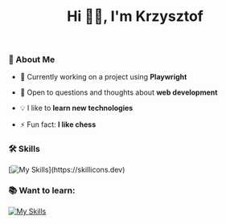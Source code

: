 <!--
## Hi there 👋

**ktyrpin/ktyrpin** is a ✨ _special_ ✨ repository because its `README.md` (this file) appears on your GitHub profile.

Here are some ideas to get you started:

- 🔭 I’m currently working on ...
- 🌱 I’m currently learning ...
- 👯 I’m looking to collaborate on ...
- 🤔 I’m looking for help with ...
- 💬 Ask me about ...
- 📫 How to reach me: ...
- 😄 Pronouns: ...
- ⚡ Fun fact: ...
-->
<h1 align="center">Hi 👋🏻, I'm Krzysztof</h1>
&nbsp;
<h3 align="left">🚀 About Me</h3>

- 🔭 Currently working on a project using **Playwright**
- 💬 Open to questions and thoughts about **web development**

- 💡 I like to **learn new technologies**

- ⚡ Fun fact: **I like chess**

<h3 align="left">🛠 Skills</h3>

[![My Skills](https://skillicons.dev/icons?i=html,css,bootstrap,tailwind,js,ts,nodejs,cypress,postman,php,mysql,py,git,vscode,windows,linux,ubuntu,notion,)](https://skillicons.dev)

<h3 align="left">📚 Want to learn:</h3>

[![My Skills](https://skillicons.dev/icons?i=react,kali,selenium)](https://skillicons.dev)
